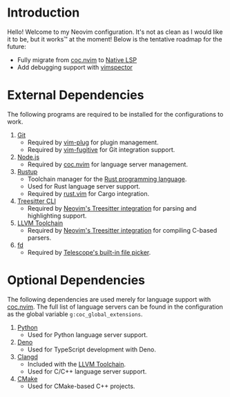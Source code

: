 # Introduction
Hello! Welcome to my Neovim configuration. It's not as clean as I would like it to be, but it works&trade; at the moment! Below is the tentative roadmap for the future:

* Fully migrate from [coc.nvim](https://github.com/neoclide/coc.nvim) to [Native LSP](https://github.com/neovim/nvim-lspconfig)
* Add debugging support with [vimspector](https://github.com/puremourning/vimspector)

# External Dependencies
The following programs are required to be installed for the configurations to work.
1. [Git](https://git-scm.com/)
    - Required by [vim-plug](https://github.com/junegunn/vim-plug) for plugin management.
    - Required by [vim-fugitive](https://github.com/tpope/vim-fugitive) for Git integration support.
2. [Node.js](https://nodejs.org/en/download/current/)
    - Required by [coc.nvim](https://github.com/neoclide/coc.nvim) for language server management.
3. [Rustup](https://www.rust-lang.org/tools/install)
    - Toolchain manager for the [Rust programming language](https://www.rust-lang.org/).
    - Used for Rust language server support.
    - Required by [rust.vim](https://github.com/rust-lang/rust.vim) for Cargo integration.
4. [Treesitter CLI](https://github.com/tree-sitter/tree-sitter)
    - Required by [Neovim's Treesitter integration](https://github.com/nvim-treesitter/nvim-treesitter) for parsing and highlighting support.
5. [LLVM Toolchain](https://releases.llvm.org/download.html)
    - Required by [Neovim's Treesitter integration](https://github.com/nvim-treesitter/nvim-treesitter) for compiling C-based parsers.
6. [fd](https://github.com/sharkdp/fd)
    - Required by [Telescope's built-in file picker](https://github.com/nvim-telescope/telescope.nvim#file-pickers).

# Optional Dependencies
The following dependencies are used merely for language support with [coc.nvim](https://github.com/neoclide/coc.nvim). The full list of language servers can be found in the configuration as the global variable `g:coc_global_extensions`.
1. [Python](https://www.python.org/downloads/)
    - Used for Python language server support.
2. [Deno](https://deno.land/)
    - Used for TypeScript development with Deno.
3. [Clangd](https://clangd.llvm.org/)
    - Included with the [LLVM Toolchain](https://releases.llvm.org/download.html).
    - Used for C/C++ language server support.
4. [CMake](https://cmake.org/download/)
    - Used for CMake-based C++ projects.
